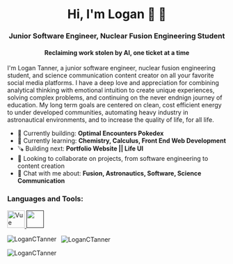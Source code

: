 <h1 align="center">Hi, I'm Logan 🖖 🙂</h1>
<h3 align="center">Junior Software Engineer, Nuclear Fusion Engineering Student</h3>
<h4 align="center">Reclaiming work stolen by AI, one ticket at a time</h4>

<!--
<p align="left"><img src="{put selfie/artistic portrait here}" alt="LoganCTanner" /></p>
<p align="left">
  <a href="https://github.com/ryo-ma/github-profile-trophy">
  <img src="https://github-profile-trophy.vercel.app/?username=LoganCTanner" alt="LoganCTanner" />
  </a>
</p>
-->

<p>
  I'm Logan Tanner, a junior software engineer, nuclear fusion engineering student, and science communication
  content creator on all your favorite social media platforms. I have a deep love and appreciation for 
  combining analytical thinking with emotional intuition to create unique experiences, solving complex
  problems, and continuing on the never endnign journey of education. My long term goals are centered on 
  clean, cost efficient energy to under developed communities, automating heavy industry in astronautical 
  environments, and to increase the quality of life, for all life.
</p>

- 🔨 Currently building: **Optimal Encounters Pokedex**
- 🧠 Currently learning: **Chemistry, Calculus, Front End Web Development**
- 🪚 Building next: **Portfolio Website || Life UI**
- 🤝 Looking to collaborate on projects, from software engineering to content creation
- 💬 Chat with me about: **Fusion, Astronautics, Software, Science Communication**

<p align="left">
</p>

<h3 align="left">Languages and Tools:</h3>
<p align="left">
  <a href="https://vuejs.org/" target="_blank" rel="noreferrer">
    <img 
      src="https://creazilla-store.fra1.digitaloceanspaces.com/icons/3254520/vue-icon-md.png" 
      alt="Vue" 
      width="40" 
      height="auto" 
    />
  </a>
  <a href="" target="_blank" rel="noreferrer">
    <img src="" alt="" width="40" height="40" />
  </a>
</p>


<p>
  <img 
    align="left" 
    src="https://github-readme-stats.vercel.app/api/top-langs? username=LoganCTanner&show_icons=true&locale=en&layout=compact" 
    alt="LoganCTanner" 
  />
</p>

<p>
  &nbsp;
  <img 
    align="center" 
    src="https://github-readme-stats.vercel.app/api?username=LoganCTanner&show_icons=true&locale=en"            
    alt="LoganCTanner" 
  />
</p>

<p>
    <img 
      align="center" 
      src="https://github-readme-streak-stats.herokuapp.com/?user=LoganCTanner&" 
      alt="LoganCTanner" 
    />
</p>


















